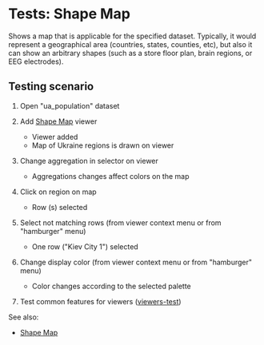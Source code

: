 <!-- TITLE: Tests: Shape Map -->
<!-- SUBTITLE: -->

# Tests: Shape Map

Shows a map that is applicable for the specified dataset. Typically, it would 
represent a geographical area (countries, states, counties, etc), but also
it can show an arbitrary shapes (such as a store floor plan, brain regions,
or EEG electrodes).

## Testing scenario

1. Open "ua_population" dataset

1. Add [Shape Map](../viewers/shape-map.md) viewer 
   * Viewer added
   * Map of Ukraine regions is drawn on viewer
     
1. Change aggregation in selector on viewer
   * Aggregations changes affect colors on the map
   
1. Click on region on map 
   * Row (s) selected 
   
1. Select not matching rows (from viewer context menu or from "hamburger" menu)   
   * One row ("Kiev City 1") selected
   
1. Change display color (from viewer context menu or from "hamburger" menu) 
   * Color changes according to the selected palette
   
1. Test common features for viewers ([viewers-test](../viewers/viewers-test.md))   
   
See also:
 * [Shape Map](../viewers/shape-map.md)  
